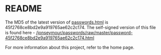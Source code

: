 README
======
The MD5 of the latest version of <a href="/jonseymour/passwords/raw/master/passwords.html">passwords.html</a> is 45f2768ce8bd2e9a919765ae62c2c174. The self-signed version
of this file is found here - <a href="/jonseymour/passwords/raw/master/passwords-45f2768ce8bd2e9a919765ae62c2c174.html">/jonseymour/passwords/raw/master/password-45f2768ce8bd2e9a919765ae62c2c174.html</a>

For more information about this project, refer to the home page.
